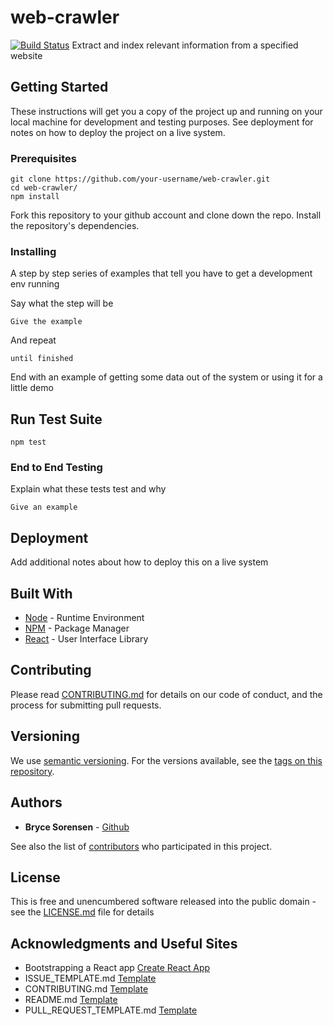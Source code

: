 # web-crawler
[![Build Status](https://travis-ci.org/brycessorensen/web-crawler.svg?branch=master)](https://travis-ci.org/brycessorensen/web-crawler)
Extract and index relevant information from a specified website

## Getting Started

These instructions will get you a copy of the project up and running on your local machine for development and testing purposes. See deployment for notes on how to deploy the project on a live system.

### Prerequisites

```
git clone https://github.com/your-username/web-crawler.git
cd web-crawler/
npm install
```

Fork this repository to your github account and clone down the repo.
Install the repository's dependencies.

### Installing

A step by step series of examples that tell you have to get a development env running

Say what the step will be

```
Give the example
```

And repeat

```
until finished
```

End with an example of getting some data out of the system or using it for a little demo

## Run Test Suite

```
npm test
```

### End to End Testing

Explain what these tests test and why

```
Give an example
```

## Deployment

Add additional notes about how to deploy this on a live system

## Built With

* [Node](https://nodejs.org/en/) - Runtime Environment
* [NPM](https://www.npmjs.com/) - Package Manager
* [React](https://reactjs.org/) - User Interface Library

## Contributing

Please read [CONTRIBUTING.md](CONTRIBUTING.md) for details on our code of conduct, and the process for submitting pull requests.

## Versioning

We use [semantic versioning](http://semver.org/). For the versions available, see the [tags on this repository](https://github.com/brycessorensen/web-crawler/tags). 

## Authors

* **Bryce Sorensen** - [Github](https://github.com/brycessorensen)

See also the list of [contributors](https://github.com/brycessorensen/web-crawler/contributors) who participated in this project.

## License

This is free and unencumbered software released into the public domain - see the [LICENSE.md](LICENSE.md) file for details

## Acknowledgments and Useful Sites

* Bootstrapping a React app [Create React App](https://github.com/facebook/create-react-app)
* ISSUE_TEMPLATE.md [Template](https://github.com/atom/atom/blob/master/ISSUE_TEMPLATE.md)
* CONTRIBUTING.md [Template](https://github.com/atom/atom/blob/master/CONTRIBUTING.md#reporting-bugs)
* README.md [Template](https://gist.github.com/PurpleBooth/109311bb0361f32d87a2)
* PULL_REQUEST_TEMPLATE.md [Template](https://github.com/atom/atom/edit/master/PULL_REQUEST_TEMPLATE.md)
